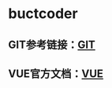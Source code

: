 # buctcoder

## GIT参考链接：[GIT](https://blog.csdn.net/bjbz_cxy/article/details/116703787)

## VUE官方文档：[VUE](https://cn.vuejs.org/)
